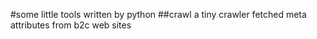 #some little tools written by python
##crawl
a tiny crawler fetched meta attributes from b2c web sites